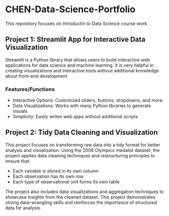 # CHEN-Data-Science-Portfolio
This repository focuses on Introductin to Data Science course work

## Project 1: Streamlit App for Interactive Data Visualization
Streamlit is a Python library that allows users to build interactive web applications for data science and machine learning. It is very helpful in creating visualizations and interactive tools without additional knowledge about front-end development

### Features/Functions
* Interactive Options: Customized sliders, buttons, dropdowns, and more.
* Data Visualizations: Works with many Python libraries to generate visuals
* Simplicity: Easily writes web apps without additional scripts


## Project 2: Tidy Data Cleaning and Visualization 
This project focuses on transforming raw data into a tidy format for better analysis and visualization. Using the 2008 Olympics medalist dataset, the project applies data cleaning techniques and restructuring principles to ensure that:
* Each vairable is stored in its own column
* Each observation has its own row
* Each type of observational unit forms its own table

The project also includes data visualizations and aggregation techniques to showcase insights from the cleaned dataset. This project demonstrates strong data-wrangling skills and reinforces the importance of structured data for analysis.
